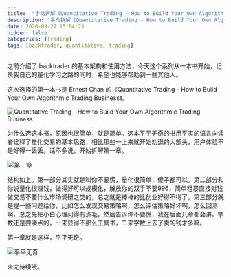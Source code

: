 ```yaml
---
title:  "手动拆解《Quantitative Trading - How to Build Your Own Algorithmic Trading Business》（一）"
description: "手动拆解《Quantitative Trading - How to Build Your Own Algorithmic Trading Business》（一）"
date: 2020-09-27 15:04:23
hidden: false
categories: [Trading]
tags: [backtrader, quantitative, trading]
---
```


之前介绍了 backtrader 的基本架构和使用方法，今天这个系列从一本书开始，记录我自己的量化学习之路的同时，希望也能够帮助到一些其他人。

这次选择的第一本书是 Ernest Chan 的《Quantitative Trading - How to Build Your Own Algorithmic Trading Business》。

![Quantitative Trading - How to Build Your Own Algorithmic Trading Business]({{site.url}}/images/2020-09-27-qt-htbyoatb-1/cover.png "Quantitative Trading - How to Build Your Own Algorithmic Trading Business")

为什么选这本书，原因也很简单，就是简单。这本平平无奇的书用平实的语言向读者诠释了量化交易的基本思路，相比那些一上来就开始劝退的大部头，用户体验不是好得一丢丢。话不多说，开始拆解第一章。

![第一章]({{site.url}}/images/2020-09-27-qt-htbyoatb-1/c1.png "第一章")

结构如上。第一部分其实就是叫你不要慌，量化很简单，傻子都可以。第二部分和你说量化很赚钱，做得好可以规模化，解放你的双手不要996，简单粗暴直接对钱做交易不要什么市场调研之类的，总之就是棒棒的比创业好得不得了。第三部分就是提一些问题给你，比如怎么发现交易策略啊，怎么评估策略好坏啊，怎么回测啊，总之先把小白心理问得有点毛，然后告诉你不要慌，我在后面几章都会讲。字数还是要凑点的，一来显得不那么工具书，二来字数上去了卖的钱才多嘛。

第一章就是这样，平平无奇。

![平平无奇]({{site.url}}/images/2020-09-27-qt-htbyoatb-1/平平无奇.png "平平无奇")

未完待续哦。